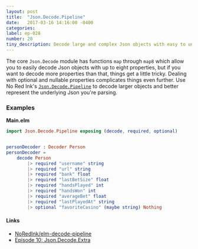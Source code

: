 ```yaml
---
layout: post
title:  "Json.Decode.Pipeline"
date:   2017-03-16 14:16:00 -0400
categories:
label: ep-028
number: 28
tiny_description: Decode large and complex Json objects with easy to understand functions.
---
```


The core `Json.Decode` module has functions `map` through `map8` which allow you to easily decode Json objects with up to eight properties, but if you want to decode more properties than that, things get a little tricky. Dealing with optional and nullable properties complicates things even further. Use No Red Ink's [`Json.Decode.Pipeline`](http://package.elm-lang.org/packages/NoRedInk/elm-decode-pipeline/3.0.0/Json-Decode-Pipeline) to decode larger objects and better represent the underlying Json you're parsing.


### Examples

**Main.elm**

```elm
import Json.Decode.Pipeline exposing (decode, required, optional)


personDecoder : Decoder Person
personDecoder =
    decode Person
        |> required "username" string
        |> required "url" string
        |> required "bank" float
        |> required "lastBetSize" float
        |> required "handsPlayed" int
        |> required "handsWon" int
        |> required "averageBet" float
        |> required "lastPlayedAt" string
        |> optional "favoriteCasino" (maybe string) Nothing
```

#### Links

* [NoRedInk/elm-decode-pipeline](http://package.elm-lang.org/packages/NoRedInk/elm-decode-pipeline/3.0.0/Json-Decode-Pipeline)
* [Episode 10: Json.Decode.Extra](http://elmseeds.thaterikperson.com/json-decode-extra)
